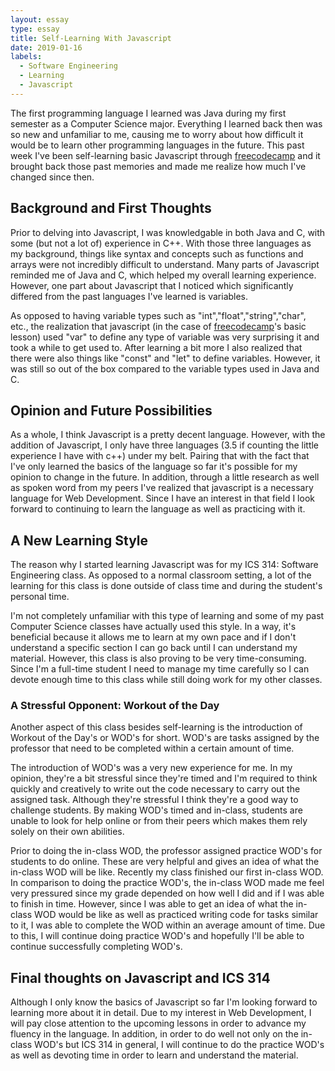 ```yaml
---
layout: essay
type: essay
title: Self-Learning With Javascript 
date: 2019-01-16
labels:
  - Software Engineering
  - Learning
  - Javascript
---
```


The first programming language I learned was Java during my first semester as a Computer Science major. Everything I learned back then was so new and unfamiliar to me, causing me to worry about how difficult it would be to learn other programming languages in the future. This past week I've been self-learning basic Javascript through [freecodecamp](https://freecodecamp.org) and it brought back those past memories and made me realize how much I've changed since then.

## Background and First Thoughts

Prior to delving into Javascript, I was knowledgable in both Java and C, with some (but not a lot of) experience in C++. With those three languages as my background, things like syntax and concepts such as functions and arrays were not incredibly difficult to understand. Many parts of Javascript reminded me of Java and C, which helped my overall learning experience. However, one part about Javascript that I noticed which significantly differed from the past languages I've learned is variables. 

As opposed to having variable types such as "int","float","string","char", etc., the realization that javascript (in the case of [freecodecamp](https://freecodecamp.org)'s basic lesson) used "var" to define any type of variable was very surprising it and took a while to get used to. After learning a bit more I also realized that there were also things like "const" and "let" to define variables. However, it was still so out of the box compared to the variable types used in Java and C. 

## Opinion and Future Possibilities

As a whole, I think Javascript is a pretty decent language. However, with the addition of Javascript, I only have three languages (3.5 if counting the little experience I have with c++) under my belt. Pairing that with the fact that I've only learned the basics of the language so far it's possible for my opinion to change in the future. In addition, through a little research as well as spoken word from my peers I've realized that javascript is a necessary language for Web Development. Since I have an interest in that field I look forward to continuing to learn the language as well as practicing with it. 

## A New Learning Style

The reason why I started learning Javascript was for my ICS 314: Software Engineering class. As opposed to a normal classroom setting, a lot of the learning for this class is done outside of class time and during the student's personal time. 

I'm not completely unfamiliar with this type of learning and some of my past Computer Science classes have actually used this style. In a way, it's beneficial because it allows me to learn at my own pace and if I don't understand a specific section I can go back until I can understand my material. However, this class is also proving to be very time-consuming. Since I'm a full-time student I need to manage my time carefully so I can devote enough time to this class while still doing work for my other classes.

### A Stressful Opponent: Workout of the Day

Another aspect of this class besides self-learning is the introduction of Workout of the Day's or WOD's for short. WOD's are tasks assigned by the professor that need to be completed within a certain amount of time.

The introduction of WOD's was a very new experience for me. In my opinion, they're a bit stressful since they're timed and I'm required to think quickly and creatively to write out the code necessary to carry out the assigned task. Although they're stressful I think they're a good way to challenge students. By making WOD's timed and in-class, students are unable to look for help online or from their peers which makes them rely solely on their own abilities. 

Prior to doing the in-class WOD, the professor assigned practice WOD's for students to do online. These are very helpful and gives an idea of what the in-class WOD will be like. Recently my class finished our first in-class WOD. In comparison to doing the practice WOD's, the in-class WOD made me feel very pressured since my grade depended on how well I did and if I was able to finish in time. However, since I was able to get an idea of what the in-class WOD would be like as well as practiced writing code for tasks similar to it, I was able to complete the WOD within an average amount of time. Due to this, I will continue doing practice WOD's and hopefully I'll be able to continue successfully completing WOD's.

## Final thoughts on Javascript and ICS 314

Although I only know the basics of Javascript so far I'm looking forward to learning more about it in detail. Due to my interest in Web Development, I will pay close attention to the upcoming lessons in order to advance my fluency in the language. In addition, in order to do well not only on the in-class WOD's but ICS 314 in general, I will continue to do the practice WOD's as well as devoting time in order to learn and understand the material. 
